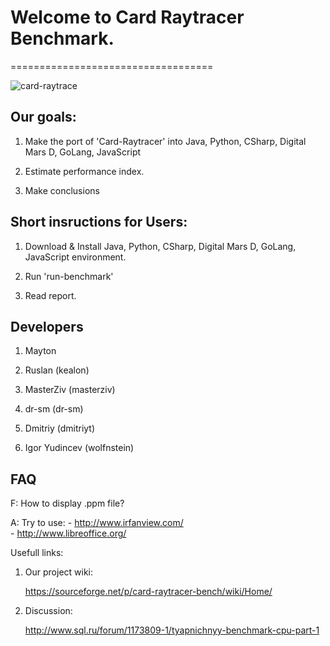 # Welcome to Card Raytracer Benchmark.

===================================

![card-raytrace](https://cloud.githubusercontent.com/assets/4938337/20038818/9a4ec53c-a442-11e6-9f69-a2a8effb9464.png)

Our goals:
---------

 1. Make the port of 'Card-Raytracer' into Java, Python, CSharp, Digital Mars D, GoLang, JavaScript

 2. Estimate performance index.

 3. Make conclusions



Short insructions for Users:
---------------------------

 1. Download & Install Java, Python, CSharp, Digital Mars D, GoLang, JavaScript environment.

 2. Run 'run-benchmark'

 3. Read report.

Developers
----------

 1. Mayton

 2. Ruslan (kealon)

 3. MasterZiv (masterziv)

 4. dr-sm (dr-sm)

 5. Dmitriy (dmitriyt)

 6. Igor Yudincev (wolfnstein)

FAQ
---

 F: How to display .ppm file?

 A: Try to use:
     - http://www.irfanview.com/  
     - http://www.libreoffice.org/
    



Usefull links:

 1. Our project wiki:

    https://sourceforge.net/p/card-raytracer-bench/wiki/Home/

 2. Discussion:

    http://www.sql.ru/forum/1173809-1/tyapnichnyy-benchmark-cpu-part-1